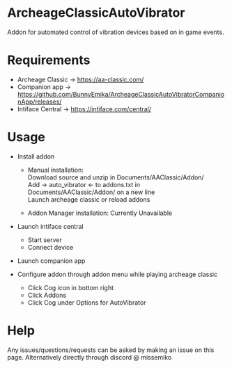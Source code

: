 # ArcheageClassicAutoVibrator
Addon for automated control of vibration devices based on in game events.

# Requirements
- Archeage Classic -> https://aa-classic.com/  
- Companion app -> https://github.com/BunnyEmika/ArcheageClassicAutoVibratorCompanionApp/releases/  
- Intiface Central -> https://intiface.com/central/  

# Usage
- Install addon
    - Manual installation:  
      Download source and unzip in Documents/AAClassic/Addon/  
      Add -> auto_vibrator <- to addons.txt in Documents/AAClassic/Addon/ on a new line  
      Launch archeage classic or reload addons
        
    - Addon Manager installation: Currently Unavailable
  
- Launch intiface central
  - Start server
  - Connect device
  
- Launch companion app
  
- Configure addon through addon menu while playing archeage classic
    - Click Cog icon in bottom right
    - Click Addons
    - Click Cog under Options for AutoVibrator
# Help
Any issues/questions/requests can be asked by making an issue on this page. Alternatively directly through discord @ missemiko
